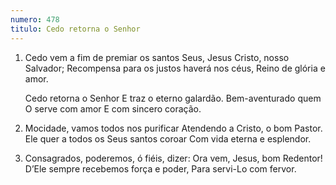 ```yaml
---
numero: 478
titulo: Cedo retorna o Senhor
---
```

1. Cedo vem a fim de premiar os santos Seus,
   Jesus Cristo, nosso Salvador;
   Recompensa para os justos haverá nos céus,
   Reino de glória e amor.

   Cedo retorna o Senhor
   E traz o eterno galardão.
   Bem-aventurado quem O serve com amor
   E com sincero coração.

2. Mocidade, vamos todos nos purificar
   Atendendo a Cristo, o bom Pastor.
   Ele quer a todos os Seus santos coroar
   Com vida eterna e esplendor.

3. Consagrados, poderemos, ó fiéis, dizer:
   Ora vem, Jesus, bom Redentor!
   D’Ele sempre recebemos força e poder,
   Para servi-Lo com fervor.
